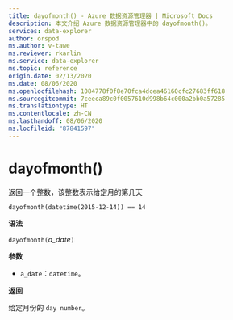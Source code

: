 ```yaml
---
title: dayofmonth() - Azure 数据资源管理器 | Microsoft Docs
description: 本文介绍 Azure 数据资源管理器中的 dayofmonth()。
services: data-explorer
author: orspod
ms.author: v-tawe
ms.reviewer: rkarlin
ms.service: data-explorer
ms.topic: reference
origin.date: 02/13/2020
ms.date: 08/06/2020
ms.openlocfilehash: 1084778f0f8e70fca4dcea46160cfc27683ff618
ms.sourcegitcommit: 7ceeca89c0f0057610d998b64c000a2bb0a57285
ms.translationtype: HT
ms.contentlocale: zh-CN
ms.lasthandoff: 08/06/2020
ms.locfileid: "87841597"
---
```

# <a name="dayofmonth"></a>dayofmonth()

返回一个整数，该整数表示给定月的第几天

```kusto
dayofmonth(datetime(2015-12-14)) == 14
```

**语法**

`dayofmonth(`*a_date*`)`

**参数**

* `a_date`：`datetime`。

**返回**

给定月份的 `day number`。